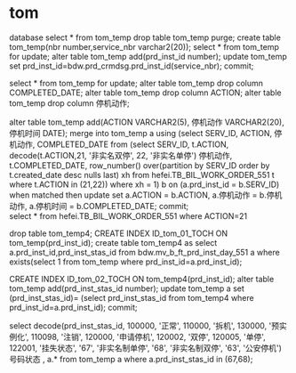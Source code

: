 # tom
database
select * from tom_temp
drop table tom_temp purge;
create table tom_temp(nbr number,service_nbr varchar2(20));
select * from tom_temp for update;
alter table tom_temp add(prd_inst_id number);
update  tom_temp
set prd_inst_id=bdw.prd_crmdsg.prd_inst_id(service_nbr);
commit;

select * from tom_temp for update;
alter table tom_temp drop column COMPLETED_DATE; 
alter table tom_temp drop column ACTION; 
alter table tom_temp drop column 停机动作;

alter table tom_temp add(ACTION VARCHAR2(5), 停机动作 VARCHAR2(20), 停机时间 DATE);
merge into tom_temp a
using (select SERV_ID, ACTION, 停机动作, COMPLETED_DATE
         from (select SERV_ID,
                      t.ACTION,
                      decode(t.ACTION,21, '非实名双停', 22, '非实名单停') 停机动作,
                      t.COMPLETED_DATE,
                      row_number() over(partition by SERV_ID order by t.created_date desc nulls last) xh
                 from  hefei.TB_BIL_WORK_ORDER_551 t
                 where t.ACTION in (21,22))
        where xh = 1) b
on (a.prd_inst_id = b.SERV_ID)
when matched then
  update
     set a.ACTION   = b.ACTION,
         a.停机动作 = b.停机动作,
         a.停机时间 = b.COMPLETED_DATE;
 commit;  
 select * from hefei.TB_BIL_WORK_ORDER_551 where ACTION=21
 
 
drop table tom_temp4;
CREATE INDEX ID_tom_01_TOCH ON tom_temp(prd_inst_id);
create table tom_temp4
as
select a.prd_inst_id,prd_inst_stas_id
from bdw.mv_b_ft_prd_inst_day_551 a
where  exists(select 1 from tom_temp where prd_inst_id=a.prd_inst_id);



CREATE INDEX ID_tom_02_TOCH ON tom_temp4(prd_inst_id);
alter table tom_temp add(prd_inst_stas_id number);
update tom_temp a
set (prd_inst_stas_id)=
(select prd_inst_stas_id
  from tom_temp4 where  prd_inst_id=a.prd_inst_id);
commit;

select  decode(prd_inst_stas_id,
              100000,
              '正常',
              110000,
              '拆机',
              130000,
              '预实例化',
              110098,
              '注销',
              120000,
              '申请停机',
              120002,
              '双停',
              120005,
              '单停',
              122001,
              '挂失状态',
              '67',
              '非实名制单停',
              '68',
              '非实名制双停',
              '63',
              '公安停机') 号码状态
, a.* from tom_temp a where a.prd_inst_stas_id in (67,68);
